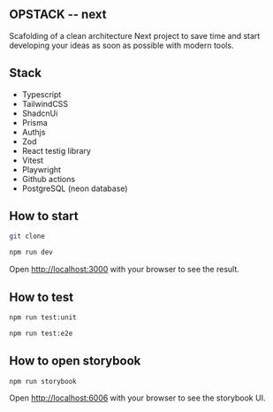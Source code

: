 ## OPSTACK -- next

Scafolding of a clean architecture Next project to save time and start developing your ideas as soon as possible with modern tools.

## Stack

-   Typescript
-   TailwindCSS
-   ShadcnUi
-   Prisma
-   Authjs
-   Zod
-   React testig library
-   Vitest
-   Playwright
-   Github actions
-   PostgreSQL (neon database)

## How to start

```bash
git clone

npm run dev
```

Open [http://localhost:3000](http://localhost:3000) with your browser to see the result.

## How to test

```bash
npm run test:unit

npm run test:e2e
```

## How to open storybook

```bash
npm run storybook
```

Open [http://localhost:6006](http://localhost:6006) with your browser to see the storybook UI.

